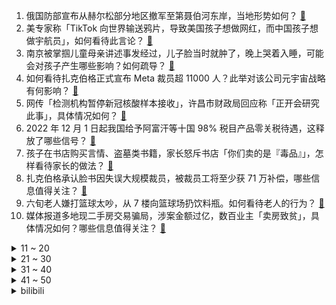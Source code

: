 1. 俄国防部宣布从赫尔松部分地区撤军至第聂伯河东岸，当地形势如何？ [:link:](https://www.zhihu.com/question/565653108)
2. 美专家称「TikTok 向世界输送鸦片，导致美国孩子想做网红，而中国孩子想做宇航员」，如何看待此言论？ [:link:](https://www.zhihu.com/question/565548084)
3. 南京被掌掴儿童母亲讲述事发经过，儿子脸当时就肿了，晚上哭着入睡，可能会对孩子产生哪些影响？如何疏导？ [:link:](https://www.zhihu.com/question/565642077)
4. 如何看待扎克伯格正式宣布 Meta 裁员超 11000 人？此举对该公司元宇宙战略有何影响？ [:link:](https://www.zhihu.com/question/565591603)
5. 网传「检测机构暂停新冠核酸样本接收」，许昌市财政局回应称「正开会研究此事」，具体情况如何？ [:link:](https://www.zhihu.com/question/565563427)
6. 2022 年 12 月 1 日起我国给予阿富汗等十国 98% 税目产品零关税待遇，这释放了哪些信号？ [:link:](https://www.zhihu.com/question/565609719)
7. 孩子在书店购买言情、盗墓类书籍，家长怒斥书店「你们卖的是『毒品』」，怎样看待家长的做法？ [:link:](https://www.zhihu.com/question/565585756)
8. 扎克伯格承认脸书因失误大规模裁员，被裁员工将至少获 71 万补偿，哪些信息值得关注？ [:link:](https://www.zhihu.com/question/565561741)
9. 六旬老人嫌打篮球太吵，从 7 楼向篮球场扔饮料瓶。如何看待老人的行为？ [:link:](https://www.zhihu.com/question/565352566)
10. 媒体报道多地现二手房交易骗局，涉案金额过亿，数百业主「卖房致贫」，具体情况如何？哪些信息值得关注？ [:link:](https://www.zhihu.com/question/565556906)
<details>
<summary>11 ~ 20</summary>

11. 非法提供韩剧获利 221 万余元，5 名韩剧 TV 相关负责人获刑，如何看待此处罚？有哪些警示作用？ [:link:](https://www.zhihu.com/question/565574918)
12. 南京一男子因自家孩子被同学打伤，上门掌掴对方、推倒老人致骨折，如何评价其做法？遇到这种情况该如何处理？ [:link:](https://www.zhihu.com/question/565595413)
13. 为什么有很多男生打游戏就可以很快乐？ [:link:](https://www.zhihu.com/question/347424469)
14. 如何看待 CAPCOM 宣布与腾讯天美工作室共同推出《怪物猎人》系列手游新作？ [:link:](https://www.zhihu.com/question/565433152)
15. 如何评价《英雄联盟》主播小超梦抽奖手抖事件？ [:link:](https://www.zhihu.com/question/565169296)
16. 不少美国民众舔蟾蜍替代吸毒，美国紧急提醒「切勿舔索诺拉蟾蜍」，如何看待此事？ [:link:](https://www.zhihu.com/question/565434279)
17. 高中老师将羊了个羊改编成历了个史，这种创新教学方法让历史课瞬间变得趣味无穷，如何看待此事？ [:link:](https://www.zhihu.com/question/565612477)
18. 媒体报道多城二手房挂牌量突破 10 万套，交易周期拉长，具体情况如何？释放了哪些信号？ [:link:](https://www.zhihu.com/question/565598679)
19. 如何看待乌克兰宣布夺回赫尔松州两个定居点，升起乌克兰国旗？此次局势对乌来说意味着什么？ [:link:](https://www.zhihu.com/question/565761047)
20. 家长没车真的很丢人吗? [:link:](https://www.zhihu.com/question/550405596)
</details>
<details>
<summary>21 ~ 30</summary>

21. 新疆库尔勒表示「对北园新村患者医治无效死亡事件」开展调查，有哪些信息值得关注？ [:link:](https://www.zhihu.com/question/565596834)
22. 封阳台这种栏杆要不要拆？ [:link:](https://www.zhihu.com/question/467056277)
23. 游戏史上公认最好的作品有哪些？ [:link:](https://www.zhihu.com/question/563795638)
24. 乌克兰开出与俄和谈前提条件「俄罗斯归还其控制的所有乌领土」，释放了哪些信息？俄乌冲突能否通过和谈收场？ [:link:](https://www.zhihu.com/question/565567421)
25. 中国航展第二天，你都看到了哪些「大国重器」？你最喜欢哪一款？ [:link:](https://www.zhihu.com/question/565149055)
26. 如何评价三星杯申真谞 2：0 崔精，取得世界大赛个人第四冠？ [:link:](https://www.zhihu.com/question/565399002)
27. 英特尔处理器功能定名为Intel On Demand，可通过付费解锁硬件性能，你对该功能有哪些评价？ [:link:](https://www.zhihu.com/question/564997107)
28. 大学只有前两名能保研，那努力三年得到第三名有意义吗? [:link:](https://www.zhihu.com/question/565419268)
29. 长城汽车 10 月汽车销量 10.02 万辆，这一数据说明什么？ [:link:](https://www.zhihu.com/question/564650847)
30. 官方回应「学生隔离期下楼被开除学籍」，称「撤销处分」，如何看待这一决定？ [:link:](https://www.zhihu.com/question/565640874)
</details>
<details>
<summary>31 ~ 40</summary>

31. 按照珠海航展上展示的标准，打包出口一个合成旅大概需要多少钱？ [:link:](https://www.zhihu.com/question/565175485)
32. 我国 10 月 CPI 同比上涨 2.1%， PPI 同比下降1.3%，如何解读？哪些信息值得关注？ [:link:](https://www.zhihu.com/question/565553757)
33. 英伟达将向中国推出 GPU 芯片 A800，用于替代 A100，如何从商业角度解读此举？ [:link:](https://www.zhihu.com/question/565351046)
34. 你认为现在年轻人换手机频率变慢的原因是什么？ [:link:](https://www.zhihu.com/question/559733121)
35. 2022乌镇峰会发布「数字科技十二重器」，北斗、菜鸟、5G、数字敦煌等案例入选，还有哪些信息值得关注？ [:link:](https://www.zhihu.com/question/565607708)
36. 一个完全不运动的人想要开始运动，你能给我些建议吗？ [:link:](https://www.zhihu.com/question/435721892)
37. 应不应该让孩子的同学常到家里玩？ [:link:](https://www.zhihu.com/question/476783358)
38. 我真的没办法了，我不知道怎么学下去了，我是不是注定就不是学习的料，我该如何努力啊？ [:link:](https://www.zhihu.com/question/565620278)
39. 我国首个住房租赁基金在北京正式设立，面向新市民群体，将带来哪些影响？ [:link:](https://www.zhihu.com/question/565617941)
40. 11 月 9 日多家炒股 APP 出故障，「同花顺崩了」上热搜，发生了什么？哪些信息值得关注？ [:link:](https://www.zhihu.com/question/565562145)
</details>
<details>
<summary>41 ~ 50</summary>

41. 美国务院称「美俄将就军控条约相关事宜举行会谈」，此举有何意义？有哪些信息值得关注？ [:link:](https://www.zhihu.com/question/565551283)
42. 「果链」巨头歌尔股份被境外大客户砍单，超 34 亿资金封跌停，哪些信息值得关注？ [:link:](https://www.zhihu.com/question/565554762)
43. 医生违约跳槽遭医院索赔，索赔38万有何法律依据？规培医生跳槽的新闻为何如此高发？ [:link:](https://www.zhihu.com/question/565174116)
44. 11 月 9 日广东新增本土确诊病例 500 例，本土无症状感染者 2507 例，目前疫情情况如何？ [:link:](https://www.zhihu.com/question/565773102)
45. 乌媒称「美国防部确认已向乌克兰交付两套 NASAMS 防空系统」，该系统能力如何？ [:link:](https://www.zhihu.com/question/565544696)
46. 2022 年的双十一有什么值得购买的茶叶？六大茶类不限，好喝就行? [:link:](https://www.zhihu.com/question/560578722)
47. 可以帮我解答一下成绩比朋友更重要吗？ [:link:](https://www.zhihu.com/question/565647867)
48. 努力工作真的会有回报吗？ [:link:](https://www.zhihu.com/question/565369352)
49. 请问一万多的冰箱和三四千元的冰箱有什么不同？ [:link:](https://www.zhihu.com/question/494932195)
50. 电视剧《点燃我，温暖你》相比于原著《打火机与公主裙》改编得如何？ [:link:](https://www.zhihu.com/question/564441949)
</details><details>
<summary>bilibili</summary>

1. 折叠屏iPhone全球首发！「科技美学」出品 iPhoneV 经费爆炸/怒肝300天 [:link:](//www.bilibili.com/video/BV1MG4y1f7iF)
2. 眼“色”游戏 （9） [:link:](//www.bilibili.com/video/BV1b14y1p7ju)
3. 五个长期任务，早看早做完哦！ [:link:](//www.bilibili.com/video/BV1mP411F7Ca)
4. [静改动] RC遥控潜艇制作历程 [:link:](//www.bilibili.com/video/BV1M84y1v71R)
5. 【纯黑】《战神：诸神黄昏》战神难度无伤攻略解说 第一期 [:link:](//www.bilibili.com/video/BV1Qv4y1U7zC)
6. 今晚上这座城市又多了一个伤心的人 [:link:](//www.bilibili.com/video/BV17K411m7bs)
7. “你们不要再这样吃面了，这样只会饿死我！”【5】 [:link:](//www.bilibili.com/video/BV1jd4y1r76f)
8. 净化宿舍环境，从我做起 [:link:](//www.bilibili.com/video/BV1XR4y1f77C)
9. “后来才发现，猴哥的悟性可不是一般的高啊！” [:link:](//www.bilibili.com/video/BV1Z14y1V7YB)
10. 美越要学习几种语言？被法语支配的恐惧 [:link:](//www.bilibili.com/video/BV1vv4y1U7Zf)
<details>
<summary>11 ~ 20</summary>

11. 古国守卫者——《原神》遗迹系列怪物创作的幕后 [:link:](//www.bilibili.com/video/BV14P4y1U7DY)
12. 法国人为何在老挝守灵？【硬核狠人43】 [:link:](//www.bilibili.com/video/BV1WY411Z7Cj)
13. 雅俗共赏 [:link:](//www.bilibili.com/video/BV1zg411B7c5)
14. 妈妈陪我去相亲后，她终于能理解我了…… [:link:](//www.bilibili.com/video/BV1RR4y1f79M)
15. 叫了几个造型师来改造自己，结果成了氛围感帅哥，这算成功吗？？？ [:link:](//www.bilibili.com/video/BV1xV4y137Av)
16. 当老姑婆上司误会了你喜欢她！ [:link:](//www.bilibili.com/video/BV1rV4y137bo)
17. 把相机绑在老鹰身上，沉浸式飞翔…太震撼了！ [:link:](//www.bilibili.com/video/BV1DG411c7c2)
18. 战辉榴莲姐 [:link:](//www.bilibili.com/video/BV1bd4y1w7BN)
19. 大石桥联盟回来了《黑桃A》 [:link:](//www.bilibili.com/video/BV1v8411h7ur)
20. 蓝 色 女夭 女臣 [:link:](//www.bilibili.com/video/BV1sG4y187EZ)
</details>
<details>
<summary>21 ~ 30</summary>

21. 本来挺喜欢喝阿萨姆的。 [:link:](//www.bilibili.com/video/BV1Qe4y1s7Er)
22. 她明明是在认真地做菜，但为什么我这么想笑。。。 [:link:](//www.bilibili.com/video/BV1qG4y1t7bR)
23. 那天我才明白，原来手工，远远落后于时代 [:link:](//www.bilibili.com/video/BV15G4y1t7Bh)
24. 你们要的《猪猪侠》主题曲改古风 [:link:](//www.bilibili.com/video/BV17g411B753)
25. 【原神】草系玩法核心辅助，强度爆炸！0命纳西妲测评+教学攻略丨纳西妲使用体验报告 [:link:](//www.bilibili.com/video/BV1Pe4y1x7Du)
26. 这到底该怎么过去啊？？ [:link:](//www.bilibili.com/video/BV1nW4y147Kt)
27. 【原神】看好了，这才是渡海的正确方式！ [:link:](//www.bilibili.com/video/BV1Ge4y1x77Z)
28. 【STN快报6.5季12】我帮阿根廷发展经济，竟被遣返回国 [:link:](//www.bilibili.com/video/BV1Hg411B7t5)
29. 等等..！打劫好像不是用这个的吧！？.. [:link:](//www.bilibili.com/video/BV14e411F7hy)
30. 干了一碗恒河水和干了一碗黄河长江水有啥区别？ [:link:](//www.bilibili.com/video/BV1vt4y1K793)
</details>
<details>
<summary>31 ~ 40</summary>

31. 两亿老年人，困在厕所里 [:link:](//www.bilibili.com/video/BV1VD4y1t7Qu)
32. 全球唯一米其林 油炸树皮 复刻出来会是什么味道 [:link:](//www.bilibili.com/video/BV17K411U75f)
33. 全程感受山东北部的普通农村婚礼 [:link:](//www.bilibili.com/video/BV1XG411c7Ux)
34. 【原神配音•5】生无可恋——夜兰 [:link:](//www.bilibili.com/video/BV1YW4y177iT)
35. 探秘美国拳头公司，总部食堂！！S12比赛从这里发起？ [:link:](//www.bilibili.com/video/BV1se4y117Rd)
36. 天玑9200前瞻上手：赶上A16了吗？ [:link:](//www.bilibili.com/video/BV1Be4y117Dt)
37. 【水果猎人】香蕉的“科技与狠活”？辟谣！ [:link:](//www.bilibili.com/video/BV13d4y1w7mM)
38. 说上“家乡话”瞬间注入灵魂【原神语音】 [:link:](//www.bilibili.com/video/BV1sG411w7vN)
39. 自信，太自信了 [:link:](//www.bilibili.com/video/BV1yP4y127Tf)
40. 不好意思，打扰到你们了 [:link:](//www.bilibili.com/video/BV13d4y1w7uL)
</details>
<details>
<summary>41 ~ 50</summary>

41. 对着教令院就是一顿老拳👊 [:link:](//www.bilibili.com/video/BV12g411B7uj)
42. 鸡你太美生命力为何如此长久？硬核分析鸡你太美的爆火之路【ikun理论强化课】 [:link:](//www.bilibili.com/video/BV1d8411h76u)
43. 这是小提琴该有的动静？ [:link:](//www.bilibili.com/video/BV1zY411Z7PX)
44. 这些生活小常识人人都应了解～ [:link:](//www.bilibili.com/video/BV15d4y1r7MT)
45. 三 观 比 五 官 正，但 瞎 [:link:](//www.bilibili.com/video/BV1Mm4y1F7oT)
46. 这酸奶盖子上的英文很妙，中文翻译更妙！ [:link:](//www.bilibili.com/video/BV1Lt4y1K7JU)
47. 杭州夜市上的“C位”小摊，打动无数网友！ [:link:](//www.bilibili.com/video/BV1W8411h7hL)
48. 啊，这就是中年的前奏吗？ [:link:](//www.bilibili.com/video/BV1B84y1v7SH)
49. 骑行翻越折多山，遭遇冻雨和大堵车全身淋湿狼狈不堪，幸好找到一个铁皮房 [:link:](//www.bilibili.com/video/BV1cd4y1k78B)
50. 冷空气来了，帅师傅又做起了他的羊肉！ [:link:](//www.bilibili.com/video/BV1LP4y127Mr)
</details>
<details>
<summary>51 ~ 60</summary>

51. 【散兵】不会炒？烹饪秘诀诚心奉上！教你做出好吃的散兵！！！【原神】 [:link:](//www.bilibili.com/video/BV1wD4y1t7TN)
52. 【原神】纳西妲读心五星角色：哟？整挺花 [:link:](//www.bilibili.com/video/BV1N84y1v7QF)
53. 我们的故事未完待续！求祝福！ [:link:](//www.bilibili.com/video/BV18d4y1F74P)
54. 当时的我表面平静，内心复杂！ [:link:](//www.bilibili.com/video/BV1Be411F7wT)
55. “风已经有冬天的味道了，那就好好和秋天告个别吧” [:link:](//www.bilibili.com/video/BV1e14y1V7NX)
56. 我只是辞职了，不是辞世了…… [:link:](//www.bilibili.com/video/BV1v24y1f7wg)
57. 我 的 社 交 生 活 [:link:](//www.bilibili.com/video/BV1HP4y127Z6)
58. 紫罗兰永恒花园xMaylaClassic 联名高跟鞋开箱和试穿 [:link:](//www.bilibili.com/video/BV1vP4y127AL)
59. 每天一遍摆烂再见❌4个方法快速进入学习状态 [:link:](//www.bilibili.com/video/BV17G4y187oM)
60. 主任从来都不是反派🥺 [:link:](//www.bilibili.com/video/BV18D4y1t7xL)
</details>
<details>
<summary>61 ~ 70</summary>

61. 一个人的人品和他的才华是没有任何关系的 [:link:](//www.bilibili.com/video/BV1h8411h7m7)
62. 【私藏馆】苏打绿《我好想你》唱哭吴青峰的神曲！秋天的思念好像你 [:link:](//www.bilibili.com/video/BV1nG411w7Nt)
63. 官宣! 王源工作室在B站正式营业啦 [:link:](//www.bilibili.com/video/BV1JP4y1U78T)
64. 鸡哥教我学魔法 [:link:](//www.bilibili.com/video/BV1Ue4y1s7XV)
65. 吃早餐去咯～ [:link:](//www.bilibili.com/video/BV1GG4y1t7m7)
66. 在英国下雨不打伞的人确实不少！到底为啥？我简要的总结了几点。 [:link:](//www.bilibili.com/video/BV1kW4y1x7Bg)
67. 氪金游戏策划的人生体验 [:link:](//www.bilibili.com/video/BV1dG411c7Ua)
68. 【国潮盛典】国风少年刘宇《如麟一梦》在龙鳞装的世界中恣意放歌，再现传奇非遗之美 [:link:](//www.bilibili.com/video/BV1Jm4y1F7T4)
69. 快来看潮汕牛肉真的会跳舞！！【怎么这么值ep55-官塘兄弟牛肉店】 [:link:](//www.bilibili.com/video/BV1jd4y1F7C1)
70. 刺激！假装偷偷躲阳台用VR看小姐姐…被女友抓住后又让她看到肌肉帅哥？她会有啥反应… [:link:](//www.bilibili.com/video/BV1Xt4y1K77s)
</details>
<details>
<summary>71 ~ 80</summary>

71. 宫崎骏动漫风滤镜 [:link:](//www.bilibili.com/video/BV1LP411A7KV)
72. 嗨，有句话想说给你听 [:link:](//www.bilibili.com/video/BV1Wt4y1K7db)
73. 放射线辐射，会让摄像头变模糊吗？ [:link:](//www.bilibili.com/video/BV1984y1e7Zj)
74. 【阿斗】野人大战异鬼大军！真每秒都是经费在燃烧！美剧史诗巨作《权力的游戏》第18期 [:link:](//www.bilibili.com/video/BV1rP4y127qR)
75. 【我结婚了！】恋爱第五年，差点分手还是结婚？那就结婚吧！和世界上最爱我的男人~【1802天，从校服到婚纱】 [:link:](//www.bilibili.com/video/BV11e4y1x7xj)
76. 这份《提瓦特砍树指南》请收好！ [:link:](//www.bilibili.com/video/BV1Te4y1x7pM)
77. 俩猛男差点被撑爆！800一人的“奇葩”自助餐到底有多离谱！？ [:link:](//www.bilibili.com/video/BV1jP411c7J1)
78. 万圣节都什么👻 [:link:](//www.bilibili.com/video/BV1uD4y1t7k3)
79. 假如室友关系像情侣.... [:link:](//www.bilibili.com/video/BV1Te4y117yc)
80. Beyond 海阔天空 8bit版 [:link:](//www.bilibili.com/video/BV1Te4y1v7XH)
</details>
<details>
<summary>81 ~ 90</summary>

81. 欢迎来到长沙耶总会 [:link:](//www.bilibili.com/video/BV13e411F74x)
82. 【路温】从国产女性题材剧里挖掘“厌女” [:link:](//www.bilibili.com/video/BV17v4y1S7QT)
83. 我真没想到小猫咪能那么重！！ [:link:](//www.bilibili.com/video/BV1se411F7NP)
84. 80后已婚无娃丨这是你想要的婚后生活吗 [:link:](//www.bilibili.com/video/BV1td4y1r7ns)
85. 还真成了！原神哥BeryL要求艾希冠军皮肤做成爱莉希雅，皮肤设计师：行 [:link:](//www.bilibili.com/video/BV1nW4y147mC)
86. 秋天情侣氛围感自拍技巧 [:link:](//www.bilibili.com/video/BV1cP411A7ET)
87. 《雅 俗 共 赏》 [:link:](//www.bilibili.com/video/BV1824y1f7vK)
88. 中性笔也能写笔锋？轻松拿下卷面分！ [:link:](//www.bilibili.com/video/BV1ke4y1x7ZV)
89. 来东北黑龙江吃什么不踩坑！ [:link:](//www.bilibili.com/video/BV1ut4y1K7m1)
90. 【天才变态x直球辣妹】我就喜欢看你被挑逗时坐怀不乱的样子。 [:link:](//www.bilibili.com/video/BV1VP411A7vP)
</details>
<details>
<summary>91 ~ 100</summary>

91. 这就是爱 [:link:](//www.bilibili.com/video/BV1Kt4y1T7TF)
92. 告别我的万年刘海后 竟然被你们一致猛夸！ [:link:](//www.bilibili.com/video/BV16v4y1D7WD)
93. 小情侣去酒店，居然被一群鬼围观？经典网剧《灵魂摆渡》第十二回 [:link:](//www.bilibili.com/video/BV1Md4y1F7u3)
94. 求求你给我一个认识你的机会呜呜 [:link:](//www.bilibili.com/video/BV1e14y1p7VX)
95. “一觉醒来老婆变成了石原里美” [:link:](//www.bilibili.com/video/BV14P4y1278C)
96. 第一次吃牛肚包味道真的很不错，跟肉夹馍很像！ [:link:](//www.bilibili.com/video/BV1114y1p7h4)
97. 下血本了，厨房都被我拆了，拆了重建，新的开始！ [:link:](//www.bilibili.com/video/BV1mG411c7q9)
98. 这么漂亮的学姐对你告白，你会......？ [:link:](//www.bilibili.com/video/BV1v14y1V7za)
99. 【4K纯享】歼–20：我要“撕裂”这天空！ [:link:](//www.bilibili.com/video/BV1zY411Z75a)
100. 火柴人短篇系列 - 混乱颜色 [:link:](//www.bilibili.com/video/BV1wt4y1K7gP)
</details></details>